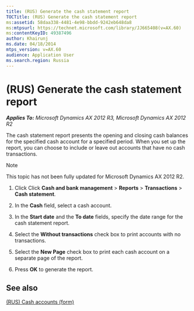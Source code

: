 ```yaml
---
title: (RUS) Generate the cash statement report
TOCTitle: (RUS) Generate the cash statement report
ms:assetid: 58daa338-4481-4e98-bbdd-9242eb648da8
ms:mtpsurl: https://technet.microsoft.com/library/JJ665408(v=AX.60)
ms:contentKeyID: 49387496
author: Khairunj
ms.date: 04/18/2014
mtps_version: v=AX.60
audience: Application User
ms.search.region: Russia
---
```


# (RUS) Generate the cash statement report 


_**Applies To:** Microsoft Dynamics AX 2012 R3, Microsoft Dynamics AX 2012 R2_

The cash statement report presents the opening and closing cash balances for the specified cash account for a specified period. When you set up the report, you can choose to include or leave out accounts that have no cash transactions.


> [!NOTE]
> <P>This topic has not been fully updated for Microsoft Dynamics AX 2012 R2.</P>



1.  Click Click **Cash and bank management** \> **Reports** \> **Transactions** \> **Cash statement**.

2.  In the **Cash** field, select a cash account.

3.  In the **Start date** and the **To date** fields, specify the date range for the cash statement report.

4.  Select the **Without transactions** check box to print accounts with no transactions.

5.  Select the **New Page** check box to print each cash account on a separate page of the report.

6.  Press **OK** to generate the report.

## See also

[(RUS) Cash accounts (form)](https://technet.microsoft.com/library/jj665230\(v=ax.60\))

  


